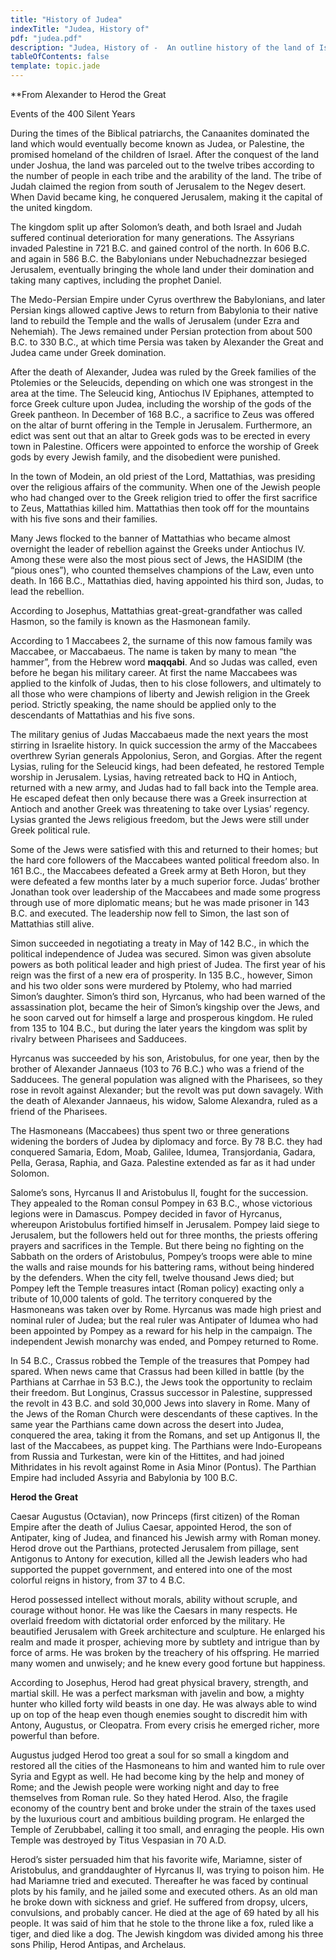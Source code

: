 ```yaml
---
title: "History of Judea"
indexTitle: "Judea, History of"
pdf: "judea.pdf"
description: "Judea, History of -  An outline history of the land of Israel from the time of Alexander to Herod the Great; details of the activities of the Hasmonean family (Maccabees); profile of Herod the Great."
tableOfContents: false
template: topic.jade
---
```

  
**From Alexander to Herod the Great

Events of the 400 Silent Years

During the times of the Biblical patriarchs, the Canaanites dominated
the land which would eventually become known as Judea, or Palestine, the
promised homeland of the children of Israel. After the conquest of the
land under Joshua, the land was parceled out to the twelve tribes
according to the number of people in each tribe and the arability of the
land. The tribe of Judah claimed the region from south of Jerusalem to
the Negev desert. When David became king, he conquered Jerusalem, making
it the capital of the united kingdom.

The kingdom split up after Solomon’s death, and both Israel and Judah
suffered continual deterioration for many generations. The Assyrians
invaded Palestine in 721 B.C. and gained control of the north. In 606
B.C. and again in 586 B.C. the Babylonians under Nebuchadnezzar besieged
Jerusalem, eventually bringing the whole land under their domination and
taking many captives, including the prophet Daniel.

The Medo-Persian Empire under Cyrus overthrew the Babylonians, and later
Persian kings allowed captive Jews to return from Babylonia to their
native land to rebuild the Temple and the walls of Jerusalem (under Ezra
and Nehemiah). The Jews remained under Persian protection from about 500
B.C. to 330 B.C., at which time Persia was taken by Alexander the Great
and Judea came under Greek domination.

After the death of Alexander, Judea was ruled by the Greek families of
the Ptolemies or the Seleucids, depending on which one was strongest in
the area at the time. The Seleucid king, Antiochus IV Epiphanes,
attempted to force Greek culture upon Judea, including the worship of
the gods of the Greek pantheon. In December of 168 B.C., a sacrifice to
Zeus was offered on the altar of burnt offering in the Temple in
Jerusalem. Furthermore, an edict was sent out that an altar to Greek
gods was to be erected in every town in Palestine. Officers were
appointed to enforce the worship of Greek gods by every Jewish family,
and the disobedient were punished.

In the town of Modein, an old priest of the Lord, Mattathias, was
presiding over the religious affairs of the community. When one of the
Jewish people who had changed over to the Greek religion tried to offer
the first sacrifice to Zeus, Mattathias killed him. Mattathias then took
off for the mountains with his five sons and their families.

Many Jews flocked to the banner of Mattathias who became almost
overnight the leader of rebellion against the Greeks under Antiochus IV.
Among these were also the most pious sect of Jews, the HASIDIM (the
“pious ones”), who counted themselves champions of the Law, even unto
death. In 166 B.C., Mattathias died, having appointed his third son,
Judas, to lead the rebellion.

According to Josephus, Mattathias great-great-grandfather was called
Hasmon, so the family is known as the Hasmonean family.

According to 1 Maccabees 2, the surname of this now famous family was
Maccabee, or Maccabaeus. The name is taken by many to mean “the hammer”,
from the Hebrew word **maqqabi**. And so Judas was called, even before
he began his military career. At first the name Maccabees was applied to
the kinfolk of Judas, then to his close followers, and ultimately to all
those who were champions of liberty and Jewish religion in the Greek
period. Strictly speaking, the name should be applied only to the
descendants of Mattathias and his five sons.

The military genius of Judas Maccabaeus made the next years the most
stirring in Israelite history. In quick succession the army of the
Maccabees overthrew Syrian generals Appolonius, Seron, and Gorgias.
After the regent Lysias, ruling for the Seleucid kings, had been
defeated, he restored Temple worship in Jerusalem. Lysias, having
retreated back to HQ in Antioch, returned with a new army, and Judas had
to fall back into the Temple area. He escaped defeat then only because
there was a Greek insurrection at Antioch and another Greek was
threatening to take over Lysias’ regency. Lysias granted the Jews
religious freedom, but the Jews were still under Greek political rule.

Some of the Jews were satisfied with this and returned to their homes;
but the hard core followers of the Maccabees wanted political freedom
also. In 161 B.C., the Maccabees defeated a Greek army at Beth Horon,
but they were defeated a few months later by a much superior force.
Judas’ brother Jonathan took over leadership of the Maccabees and made
some progress through use of more diplomatic means; but he was made
prisoner in 143 B.C. and executed. The leadership now fell to Simon, the
last son of Mattathias still alive.

Simon succeeded in negotiating a treaty in May of 142 B.C., in which the
political independence of Judea was secured. Simon was given absolute
powers as both political leader and high priest of Judea. The first year
of his reign was the first of a new era of prosperity. In 135 B.C.,
however, Simon and his two older sons were murdered by Ptolemy, who had
married Simon’s daughter. Simon’s third son, Hyrcanus, who had been
warned of the assassination plot, became the heir of Simon’s kingship
over the Jews, and he soon carved out for himself a large and prosperous
kingdom. He ruled from 135 to 104 B.C., but during the later years the
kingdom was split by rivalry between Pharisees and Sadducees.

Hyrcanus was succeeded by his son, Aristobulus, for one year, then by
the brother of Alexander Jannaeus (103 to 76 B.C.) who was a friend of
the Sadducees. The general population was aligned with the Pharisees, so
they rose in revolt against Alexander; but the revolt was put down
savagely. With the death of Alexander Jannaeus, his widow, Salome
Alexandra, ruled as a friend of the Pharisees.

The Hasmoneans (Maccabees) thus spent two or three generations widening
the borders of Judea by diplomacy and force. By 78 B.C. they had
conquered Samaria, Edom, Moab, Galilee, Idumea, Transjordania, Gadara,
Pella, Gerasa, Raphia, and Gaza. Palestine extended as far as it had
under Solomon.

Salome’s sons, Hyrcanus II and Aristobulus II, fought for the
succession. They appealed to the Roman consul Pompey in 63 B.C., whose
victorious legions were in Damascus. Pompey decided in favor of
Hyrcanus, whereupon Aristobulus fortified himself in Jerusalem. Pompey
laid siege to Jerusalem, but the followers held out for three months,
the priests offering prayers and sacrifices in the Temple. But there
being no fighting on the Sabbath on the orders of Aristobulus, Pompey’s
troops were able to mine the walls and raise mounds for his battering
rams, without being hindered by the defenders. When the city fell,
twelve thousand Jews died; but Pompey left the Temple treasures intact
(Roman policy) exacting only a tribute of 10,000 talents of gold. The
territory conquered by the Hasmoneans was taken over by Rome. Hyrcanus
was made high priest and nominal ruler of Judea; but the real ruler was
Antipater of Idumea who had been appointed by Pompey as a reward for his
help in the campaign. The independent Jewish monarchy was ended, and
Pompey returned to Rome.

In 54 B.C., Crassus robbed the Temple of the treasures that Pompey had
spared. When news came that Crassus had been killed in battle (by the
Parthians at Carrhae in 53 B.C.), the Jews took the opportunity to
reclaim their freedom. But Longinus, Crassus successor in Palestine,
suppressed the revolt in 43 B.C. and sold 30,000 Jews into slavery in
Rome. Many of the Jews of the Roman Church were descendants of these
captives. In the same year the Parthians came down across the desert
into Judea, conquered the area, taking it from the Romans, and set up
Antigonus II, the last of the Maccabees, as puppet king. The Parthians
were Indo-Europeans from Russia and Turkestan, were kin of the Hittites,
and had joined Mithridates in his revolt against Rome in Asia Minor
(Pontus). The Parthian Empire had included Assyria and Babylonia by 100
B.C.

**Herod the Great**

Caesar Augustus (Octavian), now Princeps (first citizen) of the Roman
Empire after the death of Julius Caesar, appointed Herod, the son of
Antipater, king of Judea, and financed his Jewish army with Roman money.
Herod drove out the Parthians, protected Jerusalem from pillage, sent
Antigonus to Antony for execution, killed all the Jewish leaders who had
supported the puppet government, and entered into one of the most
colorful reigns in history, from 37 to 4 B.C.

Herod possessed intellect without morals, ability without scruple, and
courage without honor. He was like the Caesars in many respects. He
overlaid freedom with dictatorial order enforced by the military. He
beautified Jerusalem with Greek architecture and sculpture. He enlarged
his realm and made it prosper, achieving more by subtlety and intrigue
than by force of arms. He was broken by the treachery of his offspring.
He married many women and unwisely; and he knew every good fortune but
happiness.

According to Josephus, Herod had great physical bravery, strength, and
martial skill. He was a perfect marksman with javelin and bow, a mighty
hunter who killed forty wild beasts in one day. He was always able to
wind up on top of the heap even though enemies sought to discredit him
with Antony, Augustus, or Cleopatra. From every crisis he emerged
richer, more powerful than before.

Augustus judged Herod too great a soul for so small a kingdom and
restored all the cities of the Hasmoneans to him and wanted him to rule
over Syria and Egypt as well. He had become king by the help and money
of Rome; and the Jewish people were working night and day to free
themselves from Roman rule. So they hated Herod. Also, the fragile
economy of the country bent and broke under the strain of the taxes used
by the luxurious court and ambitious building program. He enlarged the
Temple of Zerubbabel, calling it too small, and enraging the people. His
own Temple was destroyed by Titus Vespasian in 70 A.D.

Herod’s sister persuaded him that his favorite wife, Mariamne, sister of
Aristobulus, and granddaughter of Hyrcanus II, was trying to poison him.
He had Mariamne tried and executed. Thereafter he was faced by continual
plots by his family, and he jailed some and executed others. As an old
man he broke down with sickness and grief. He suffered from dropsy,
ulcers, convulsions, and probably cancer. He died at the age of 69 hated
by all his people. It was said of him that he stole to the throne like a
fox, ruled like a tiger, and died like a dog. The Jewish kingdom was
divided among his three sons Philip, Herod Antipas, and Archelaus.

